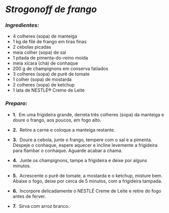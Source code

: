 # *_Strogonoff de frango_*

### *_Ingredientes:_*

* 4 colheres (sopa) de manteiga
* 1 kg de filé de frango em tiras finas
* 2 cebolas picadas
* meia colher (sopa) de sal
* 1 pitada de pimenta-do-reino moída
* meia xícara (chá) de conhaque
* 200 g de champignons em conserva fatiados
* 3 colheres (sopa) de purê de tomate
* 1 colher (sopa) de mostarda
* 2 colheres (sopa) de ketchup
* 1 lata de NESTLÉ® Creme de Leite





### *_Preparo:_*

* **1.**  Em uma frigideira grande, derreta três colheres (sopa) da manteiga e doure o frango, aos poucos, em fogo alto.

* **2.**  Retire a carne e coloque a manteiga restante.

* **3.**  Doure a cebola, junte o frango, tempere com o sal e a pimenta. Despeje o conhaque, espere aquecer e incline levemente a frigideira para flambar o conhaque. Aguarde acabar a chama.

* **4.**  Junte os champignons, tampe a frigideira e deixe por alguns minutos.

* **5.**  Acrescente o purê de tomate, a mostarda e o ketchup, misture bem. Abaixe o fogo, deixe por cerca de 5 minutos, com a frigideira tampada.

* **6.**  Incorpore delicadamente o NESTLÉ Creme de Leite e retire do fogo antes de ferver.

* **7.**  Sirva com arroz branco.



